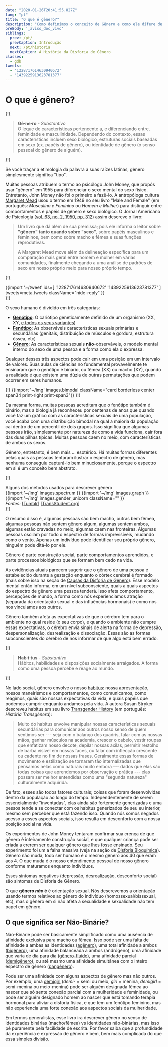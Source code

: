 ```yaml
---
date: "2020-01-26T20:41:55.827Z"
lang: "pt"
title: "O que é gênero?"
description: "Como definimos o conceito de Gênero e como ele difere de Sexo?"
preBody: '_aviso_doc_vivo'
siblings:
  prev: /pt/
  prevCaption: Introdução
  next: /pt/historia
  nextCaption: A História da Disforia de Gênero
classes:
  - gdb
tweets:
  - '1228717614630940672'
  - '1439225913623781377'
---
```


# O que é gênero?

{!{
<div class="gutter">
  <blockquote>
    <strong>Gê·ne·ro</strong> - <em>Substantivo</em><br>
    O leque de características pertencente a, e diferenciando entre, feminidade e masculinidade. Dependendo do contexto, essas características incluem sexo biológico, estruturas sociais baseadas em sexo (ex. papéis de gênero), ou identidade de gênero (o senso pessoal do gênero de alguém).
  </blockquote>
</div>
}!}

Se você traçar a etimologia da palavra a suas raízes latinas, gênero simplesmente significa "tipo".

Muitas pessoas atribuem o termo ao psicólogo John Money, que propôs usar "gênero" em 1955 para diferenciar o sexo mental do sexo físico. Entretanto, John Money não foi o primeiro a fazê-lo. A antropóloga cultura [Margaret Mead](https://en.wikipedia.org/wiki/Margaret_Mead) usou o termo em 1949 no seu livro "<span lang="en">Male and Female</span>" (em português: *Masculino e Feminino* ou *Homem e Mulher*) para distinguir entre comportamentos e papéis de gênero  e sexo biológico. O Jornal Americano de Psicologia ([vol. 63, no. 2, 1950, pp. 312](https://www.jstor.org/stable/1418948)) assim descreve o livro:

> Um livro que dá além de sua premissa; pois ele informa o leitor sobre **"gênero" tanto quando sobre "sexo"**, sobre papéis masculinos e femininos, bem como sobre macho e fêmea e suas funções reprodutivas.
> 
> A Margaret Mead move além da delineação específica para um comparação mais geral entre homem e mulher em várias comunidades, finalmente chegando a uma análise de padrões de sexo em nosso próprio meio para nosso próprio tempo.

{!{
<div class="gutter">
  {{import '~/tweet' ids=[
    '1228717614630940672'
    '1439225913623781377'
  ] tweets=meta.tweets className="hide-reply" }}
</div>
}!}


O sexo humano é dividido em três categorias:

- **[Genótipo](https://en.wikipedia.org/wiki/Genotype)**: O cariótipo geneticamente definido de um organismo (XX, XY, [e todos os seus variantes](https://twitter.com/sciencevet2/status/1035250518870900737?lang=en))
- **[Fenótipo](https://en.wikipedia.org/wiki/Phenotype)**: As observáveis características sexuais primárias e secundárias (genitais, distribuição de músculos e gordura, estrutura óssea, etc)
- **[Gênero](https://en.wikipedia.org/wiki/Gender)**: As características sexuais **não**-observáveis, o modelo mental interno do sexo de uma pessoa e a forma como ela o expressa.

Qualquer desses três aspectos pode cair em uma posição em um intervalo de valores. Suas aulas de ciências no fundamental provavelmente te ensinaram que o genótipo é binário, ou fêmea (XX) ou macho (XY), quando a realidade é que existem uma dúzia de outras permutações que podem ocorrer em seres humanos.

{!{ {{import '~/img' images.bimodal className="card borderless center span34 print-right print-span3"}} }!}


Da mesma forma, muitas pessoas acreditam que o fenótipo também é binário, mas a biologia já reconheceu por centenas de anos que quando você faz um gráfico com as características sexuais de uma população, você acaba com uma distribuição bimodal na qual a maioria da população cai dentro de um percentil de dois grupos. Isso significa que algumas pessoas irão, simplesmente por natureza de como a vida funciona, cair fora das duas pilhas típicas. Muitas pessoas caem no meio, com características de ambos os sexos.

Gênero, entretanto, é bem mais ... esotérico. Há muitas formas diferentes pelas quais as pessoas tentaram ilustrar o espectro de gênero, mas nenhuma conseguiu capturá-lo bem minuciosamente, porque o espectro em si é um conceito bem abstrato.

{!{
<div class="">
  <div class="card">
    <div class="card-header">Alguns dos métodos usados para descrever gênero</div>
    <div class="card-body flex flex-row">
      {{import '~/img' images.spectrum }}
      {{import '~/img' images.graph }}
      {{import '~/img' images.gender_unicorn className="" }}
    </div>
    <div class="card-body">
      <em>Fontes:</em>
      [<a href="https://bahamutzero.tumblr.com/post/56838411871/gender-a-visual-guide-when-most-people-think-of">Tumblr</a>]
      [<a href="http://www.transstudent.org/gender">TransStudent.org</a>]
    </div>
  </div>
</div>
}!}

O resumo disso é, algumas pessoas são bem macho, outras bem fêmea, algumas pessoas não sentem gênero algum, algumas sentem ambos, algumas estão cravadas no meio, algumas caem nas fronteiras. Algumas pessoas oscilam por todo o espectro de formas imprevisíveis, mudando como o vento. Apenas um indivíduo pode identificar seu próprio gênero, ninguém pode ditá-lo por ele.

Gênero é parte construção social, parte comportamentos aprendidos, e parte processos biológicos que se formam bem cedo na vida.

As evidências atuais parecem sugerir que o gênero de uma pessoa é estabelecido durante a gestação enquanto o córtex cerebral é formado (mais sobre isso na seção de [Causas da Disforia de Gênero](/pt/causas)). Esse modelo mental então informa, em um nível subconsciente, quais a quais aspectos do espectro de gênero uma pessoa tenderá. Isso afeta comportamento, percepções de mundo, a forma como nós experienciamos atração (separada da orientação sexual e das influências hormonais) e como nós nos vinculamos aos outros.

Gênero também afeta as expectativas de que o cérebro tem para o ambiente no qual reside (o seu corpo), e quando o ambiente não cumpre essas expectativas, o cérebro envia sinais de alerta na forma de depressão, despersonalização, desrealização e dissociação. Essas são as formas subconscientes do cérebro de nos informar de que algo está bem errado.


{!{
<div class="gutter"><blockquote>
  <strong>Hab·i·tus</strong> - <em>Substantivo</em><br>
  Hábitos, habilidades e disposições socialmente arraigados. A forma como uma pessoa percebe e reage ao mundo.
</blockquote></div>
}!}

No lado social, gênero envolve o nosso [habitus](https://en.wikipedia.org/wiki/Habitus_(sociology)): nossa apresentação, nossos maneirismos e comportamentos, como comunicamos, como reagimos, quais são nossas expectativas da vida, e quais papéis que podemos cumprir enquanto andamos pela vida. A autora Susan Stryker descreveu habitus em seu livro [<span lang="en">Transgender History</span>](https://smile.amazon.com/Transgender-History-second-Todays-Revolution/dp/158005689X) (em português: _História Transgênera_):

> Muito do habitus envolve manipular nossas características sexuais secundárias para comunicar aos outros nosso senso de quem sentimos ser --- seja com o balanço dos quadris, falar com as nossas mãos, ganhar músculos na academia, crescer o cabelo, vestir roupas que enfatizam nosso decote, depilar nossas axilas, permitir restolho de barba visível em nossas faces, ou falar com inflecção crescente ou cadente no fim de nossas frases. Geralmente essas formas de movimento e estilização se tornaram tão internalizadas que pensamos nelas como naturais muito embora --- dados que elas são todas coisas que aprendemos por observação e prática --- elas possam ser melhor entendidas como uma "segunda natureza" culturalmente adquirida.

De fato, esses são todos fatores culturais; coisas que foram desenvolvidas dentro da população ao longo do tempo. Independentemente de serem essencialmente "inventadas", elas ainda são fortemente generizadas e uma pessoa tende a se conectar com os habitus generizados de seu eu interior, mesmo sem perceber que está fazendo isso. Quando nós somos negados acesso a esses aspectos sociais, isso resulta em desconforto com a nossa posição social na vida.

Os experimentos de John Money tentaram confirmar sua crença de que gênero é inteiramente construção social, e que qualquer criança pode ser criada a crerem ser qualquer gênero que lhes fosse ensinado. Seu experimento foi um a falha massiva (veja na seção de [Disforia Bioquímica](/pt/disforia-bioquimica)). Gênero não muda, todo ser humano é o mesmo gênero aos 40 que eram aos 4. O que muda é o nosso entendimento pessoal de nosso gênero conforme maturamos enquanto indivíduos.

Esses sintomas negativos (depressão, desrealização, desconforto social) são sintomas de Disforia de Gênero.

O que **gênero *não* é** é orientação sexual. Nós descrevemos a orientação usando termos relativos ao gênero do indivíduo (homossexual/bissexual, etc), mas o gênero em si não afeta a sexualidade e sexualidade não tem papel em gênero.

## O que significa ser Não-Binárie?

Não-Binárie pode ser basicamente simplificado como uma ausência de afinidade exclusiva para macho ou fêmea. Isso pode ser uma falta de afinidade a ambas as identidades ([agênero](https://gender.wikia.org/wiki/Agender)), uma total afinidade a ambos ([bigênero](https://gender.wikia.org/wiki/Bigender)), uma afinidade balanceada a ambos (andrógeno), uma afinidade que varia de dia para dia ([gênero-fluido](https://gender.wikia.org/wiki/Genderfluid)), uma afinidade parcial ([demigênero](https://gender.wikia.org/wiki/Demigender)), ou até mesmo uma afinidade simultânea com o inteiro espectro de gênero ([pangênero](https://gender.wikia.org/wiki/Pangender)).

Pode ser uma afinidade com alguns aspectos de gênero mas não outros. Por exemplo, uma [demigirl](https://gender.wikia.org/wiki/Demigirl) (<em lang="en">demi-</em> = semi ou meio, <em lang="en">girl</em> = menina, <em lang="en">demigirl</em> = semi-menina ou meio-menina) pode ser alguém designada fêmea ao nascer que só sente conexão parcial com a mulheridade e feminidade, ou pode ser alguém designado homem ao nascer que está tomando terapia hormonal para aliviar a disforia física, e que tem um fenótipo feminino, mas não experiencia uma forte conexão aos aspectos sociais da mulheridade.

Em termos generalistas, esse livro ira descrever gênero no senso de identidades binárias (macho/fêmea) vs identidades não-binárias, mas isso pé puramente pela facilidade de escrita. Por favor saiba que a profundidade da experiência e expressão de gênero é bem, bem mais complicada do que essa simples divisão.